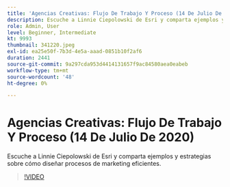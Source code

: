 ```yaml
---
title: 'Agencias Creativas: Flujo De Trabajo Y Proceso (14 De Julio De 2020)'
description: Escuche a Linnie Ciepolowski de Esri y comparta ejemplos y estrategias sobre cómo diseñar procesos de marketing eficientes.
role: Admin, User
level: Beginner, Intermediate
kt: 9993
thumbnail: 341220.jpeg
exl-id: ea25e50f-7b3d-4e5a-aaad-0851b10f2af6
duration: 2441
source-git-commit: 9a297cda953d4414131657f9ac84580aea0eabeb
workflow-type: tm+mt
source-wordcount: '48'
ht-degree: 0%

---
```


# Agencias Creativas: Flujo De Trabajo Y Proceso (14 De Julio De 2020)

Escuche a Linnie Ciepolowski de Esri y comparta ejemplos y estrategias sobre cómo diseñar procesos de marketing eficientes.

>[!VIDEO](https://video.tv.adobe.com/v/341220/?quality=12&learn=on)

